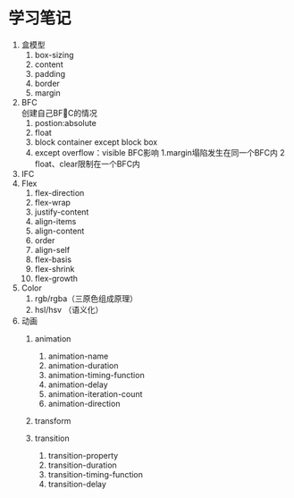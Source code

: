 # 学习笔记

1. 盒模型
    1. box-sizing
    2. content
    3. padding
    4. border
    5. margin
2. BFC  
    创建自己BFC的情况
    1. postion:absolute
    2. float
    3. block container except block box
    4. except overflow：visible
    BFC影响
    1.margin塌陷发生在同一个BFC内
    2 float、clear限制在一个BFC内
3. IFC
4. Flex
    1. flex-direction
    2. flex-wrap
    3. justify-content
    4. align-items
    5. align-content
    6. order
    7. align-self
    8. flex-basis
    9. flex-shrink
    10. flex-growth
5. Color
    1. rgb/rgba（三原色组成原理）
    2. hsl/hsv （语义化）
6. 动画
    1. animation
        1. animation-name
        2. animation-duration
        3. animation-timing-function
        4. animation-delay
        5. animation-iteration-count
        6. animation-direction
    2. transform

    3. transition
        1. transition-property
        2. transition-duration
        3. transition-timing-function
        4. transition-delay
